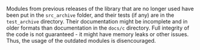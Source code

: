 Modules from previous releases of the library that are no longer used have been put in the `src_archive` folder, and their tests (if any) are in the `test_archive` directory. Their documentation might be incomplete and in older formats than documentation in the `docs/c` directory. Full integrity of the code is not guaranteed - it might have memory leaks or other issues. Thus, the usage of the outdated modules is disencouraged.